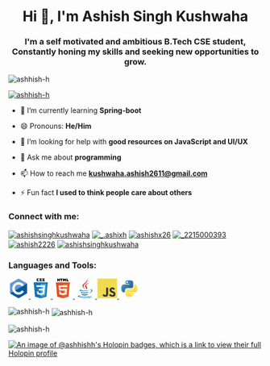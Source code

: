 <h1 align="center">Hi 👋, I'm Ashish Singh Kushwaha</h1>
<h3 align="center">I'm a self motivated and ambitious B.Tech CSE student, Constantly honing my skills and seeking new opportunities to grow.</h3>

<p align="left"> <img src="https://komarev.com/ghpvc/?username=ashhish-h&label=Profile%20views&color=0e75b6&style=flat" alt="ashhish-h" /> </p>

<p align="left"> <a href="https://github.com/ryo-ma/github-profile-trophy"><img src="https://github-profile-trophy.vercel.app/?username=ashhish-h" alt="ashhish-h" /></a> </p>

- 🔭 I’m currently learning **Spring-boot**

- 😄 Pronouns: **He/Him**

- 🤝 I’m looking for help with **good resources on JavaScript and UI/UX**

- 💬 Ask me about **programming**

- 📫 How to reach me **kushwaha.ashish2611@gmail.com**

- ⚡ Fun fact **I used to think people care about others**

<h3 align="left">Connect with me:</h3>
<p align="left">
<a href="https://linkedin.com/in/ashishsinghkushwaha" target="blank"><img align="center" src="https://raw.githubusercontent.com/rahuldkjain/github-profile-readme-generator/master/src/images/icons/Social/linked-in-alt.svg" alt="ashishsinghkushwaha" height="30" width="40" /></a>
<a href="https://instagram.com/_.ashixh" target="blank"><img align="center" src="https://raw.githubusercontent.com/rahuldkjain/github-profile-readme-generator/master/src/images/icons/Social/instagram.svg" alt="_.ashixh" height="30" width="40" /></a>
<a href="https://www.codechef.com/users/ashishx26" target="blank"><img align="center" src="https://cdn.jsdelivr.net/npm/simple-icons@3.1.0/icons/codechef.svg" alt="ashishx26" height="30" width="40" /></a>
<a href="https://www.hackerrank.com/_2215000393" target="blank"><img align="center" src="https://raw.githubusercontent.com/rahuldkjain/github-profile-readme-generator/master/src/images/icons/Social/hackerrank.svg" alt="_2215000393" height="30" width="40" /></a>
<a href="https://codeforces.com/profile/ashish2226" target="blank"><img align="center" src="https://raw.githubusercontent.com/rahuldkjain/github-profile-readme-generator/master/src/images/icons/Social/codeforces.svg" alt="ashish2226" height="30" width="40" /></a>
<a href="https://www.leetcode.com/ashishsinghkushwaha" target="blank"><img align="center" src="https://raw.githubusercontent.com/rahuldkjain/github-profile-readme-generator/master/src/images/icons/Social/leet-code.svg" alt="ashishsinghkushwaha" height="30" width="40" /></a>
</p>

<h3 align="left">Languages and Tools:</h3>
<p align="left"> <a href="https://www.cprogramming.com/" target="_blank" rel="noreferrer"> <img src="https://raw.githubusercontent.com/devicons/devicon/master/icons/c/c-original.svg" alt="c" width="40" height="40"/> </a> <a href="https://www.w3schools.com/css/" target="_blank" rel="noreferrer"> <img src="https://raw.githubusercontent.com/devicons/devicon/master/icons/css3/css3-original-wordmark.svg" alt="css3" width="40" height="40"/> </a> <a href="https://www.w3.org/html/" target="_blank" rel="noreferrer"> <img src="https://raw.githubusercontent.com/devicons/devicon/master/icons/html5/html5-original-wordmark.svg" alt="html5" width="40" height="40"/> </a> <a href="https://www.java.com" target="_blank" rel="noreferrer"> <img src="https://raw.githubusercontent.com/devicons/devicon/master/icons/java/java-original.svg" alt="java" width="40" height="40"/> </a> <a href="https://developer.mozilla.org/en-US/docs/Web/JavaScript" target="_blank" rel="noreferrer"> <img src="https://raw.githubusercontent.com/devicons/devicon/master/icons/javascript/javascript-original.svg" alt="javascript" width="40" height="40"/> </a> <a href="https://www.python.org" target="_blank" rel="noreferrer"> <img src="https://raw.githubusercontent.com/devicons/devicon/master/icons/python/python-original.svg" alt="python" width="40" height="40"/> </a> </p>

<p><img align="left" src="https://github-readme-stats.vercel.app/api/top-langs?username=ashhish-h&show_icons=true&locale=en&layout=compact" alt="ashhish-h" /></p>

<p>&nbsp;<img align="center" src="https://github-readme-stats.vercel.app/api?username=ashhish-h&show_icons=true&locale=en" alt="ashhish-h" /></p>

<p><img align="center" src="https://github-readme-streak-stats.herokuapp.com/?user=ashhish-h&" alt="ashhish-h" /></p>


[![An image of @ashhishh's Holopin badges, which is a link to view their full Holopin profile](https://holopin.me/ashhishh)](https://holopin.io/@ashhishh)

